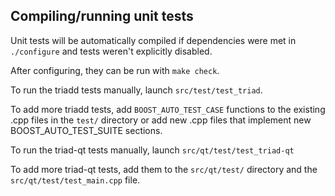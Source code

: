 Compiling/running unit tests
------------------------------------

Unit tests will be automatically compiled if dependencies were met in `./configure`
and tests weren't explicitly disabled.

After configuring, they can be run with `make check`.

To run the triadd tests manually, launch `src/test/test_triad`.

To add more triadd tests, add `BOOST_AUTO_TEST_CASE` functions to the existing
.cpp files in the `test/` directory or add new .cpp files that
implement new BOOST_AUTO_TEST_SUITE sections.

To run the triad-qt tests manually, launch `src/qt/test/test_triad-qt`

To add more triad-qt tests, add them to the `src/qt/test/` directory and
the `src/qt/test/test_main.cpp` file.

